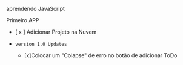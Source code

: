 aprendendo JavaScript 

Primeiro APP 

- [ x ] Adicionar Projeto na Nuvem 

- `version 1.0 Updates`
    - [x]Colocar um "Colapse" de erro no botão de adicionar ToDo